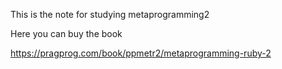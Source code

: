 This is the note for studying metaprogramming2

Here you can buy the book

https://pragprog.com/book/ppmetr2/metaprogramming-ruby-2
